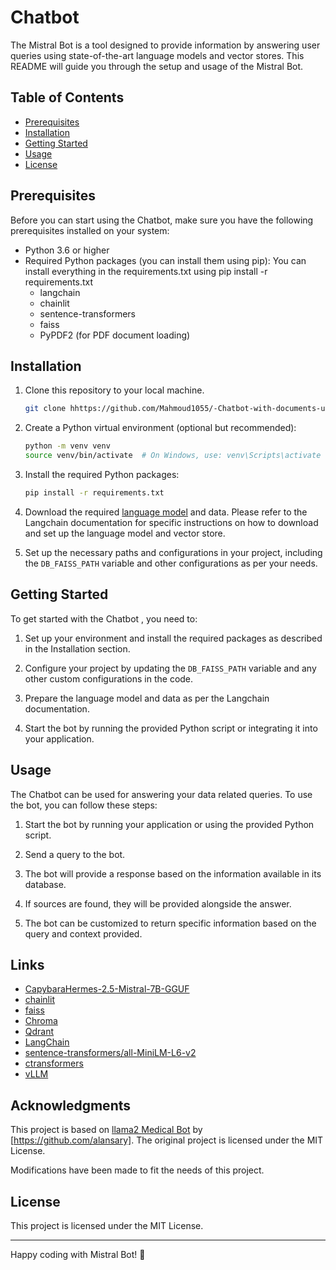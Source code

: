 # Chatbot 

The Mistral Bot is a tool designed to provide information by answering user queries using state-of-the-art language models and vector stores. This README will guide you through the setup and usage of the Mistral Bot.

## Table of Contents

- [Prerequisites](#prerequisites)
- [Installation](#installation)
- [Getting Started](#getting-started)
- [Usage](#usage)
- [License](#license)

## Prerequisites

Before you can start using the Chatbot, make sure you have the following prerequisites installed on your system:

- Python 3.6 or higher
- Required Python packages (you can install them using pip): You can install everything in the requirements.txt using
pip install -r requirements.txt
  - langchain
  - chainlit
  - sentence-transformers
  - faiss
  - PyPDF2 (for PDF document loading)

## Installation

1. Clone this repository to your local machine.

    ```bash
    git clone hhttps://github.com/Mahmoud1055/-Chatbot-with-documents-using-RAG.git
    ```

2. Create a Python virtual environment (optional but recommended):

    ```bash
    python -m venv venv
    source venv/bin/activate  # On Windows, use: venv\Scripts\activate
    ```

3. Install the required Python packages:

    ```bash
    pip install -r requirements.txt
    ```

4. Download the required [language model](https://huggingface.co/TheBloke/CapybaraHermes-2.5-Mistral-7B-GGUF) and data. Please refer to the Langchain documentation for specific instructions on how to download and set up the language model and vector store.

5. Set up the necessary paths and configurations in your project, including the `DB_FAISS_PATH` variable and other configurations as per your needs.

## Getting Started

To get started with the Chatbot , you need to:

1. Set up your environment and install the required packages as described in the Installation section.

2. Configure your project by updating the `DB_FAISS_PATH` variable and any other custom configurations in the code.

3. Prepare the language model and data as per the Langchain documentation.

4. Start the bot by running the provided Python script or integrating it into your application.

## Usage

The Chatbot can be used for answering your data related queries. To use the bot, you can follow these steps:

1. Start the bot by running your application or using the provided Python script.

2. Send a query to the bot.

3. The bot will provide a response based on the information available in its database.

4. If sources are found, they will be provided alongside the answer.

5. The bot can be customized to return specific information based on the query and context provided.

## Links

- [CapybaraHermes-2.5-Mistral-7B-GGUF](https://huggingface.co/TheBloke/CapybaraHermes-2.5-Mistral-7B-GGUF)
- [chainlit](https://github.com/Chainlit/chainlit)
- [faiss](https://github.com/facebookresearch/faiss)
- [Chroma](https://www.trychroma.com)
- [Qdrant](https://qdrant.tech)
- [LangChain](https://python.langchain.com/v0.1/docs/get_started/introduction.html)
- [sentence-transformers/all-MiniLM-L6-v2](https://huggingface.co/sentence-transformers/all-MiniLM-L6-v2)
- [ctransformers](https://github.com/marella/ctransformers)
- [vLLM](https://github.com/vllm-project/vllm)

## Acknowledgments

This project is based on [llama2 Medical Bot](https://github.com/alansary/langchain-medical-bot) by [https://github.com/alansary]. The original project is licensed under the MIT License.

Modifications have been made to fit the needs of this project.

## License

This project is licensed under the MIT License.

---

Happy coding with Mistral Bot! 🚀

